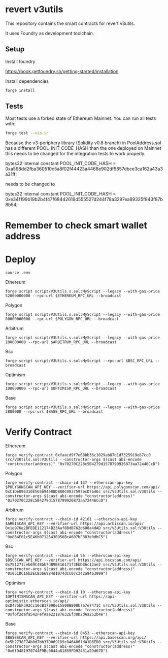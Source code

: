 # revert v3utils

This repository contains the smart contracts for revert v3utils.

It uses Foundry as development toolchain.


## Setup

Install foundry 

https://book.getfoundry.sh/getting-started/installation

Install dependencies

```sh
forge install
```


## Tests

Most tests use a forked state of Ethereum Mainnet. You can run all tests with: 

```sh
forge test --via-ir
```


Because the v3-periphery library (Solidity v0.8 branch) in PoolAddress.sol has a different POOL_INIT_CODE_HASH than the one deployed on Mainnet this needs to be changed for the integration tests to work properly.

bytes32 internal constant POOL_INIT_CODE_HASH = 0xa598dd2fba360510c5a8f02f44423a4468e902df5857dbce3ca162a43a3a31ff;

needs to be changed to 

bytes32 internal constant POOL_INIT_CODE_HASH = 0xe34f199b19b2b4f47f68442619d555527d244f78a3297ea89325f843f87b8b54;

# Remember to check smart wallet address
# Deploy
```
source .env
```
Ethereum
```
forge script script/V3Utils.s.sol:MyScript --legacy --with-gas-price 52000000000 --rpc-url $ETHEREUM_RPC_URL --broadcast
```

Polygon
```
forge script script/V3Utils.s.sol:MyScript --legacy --with-gas-price 80000000000 --rpc-url $POLYGON_RPC_URL --broadcast
```

Arbitrum
```
forge script script/V3Utils.s.sol:MyScript --legacy --with-gas-price 100000000 --rpc-url $ARBITRUM_RPC_URL --broadcast
```

Bsc
```
forge script script/V3Utils.s.sol:MyScript --rpc-url $BSC_RPC_URL --broadcast
```

Optimism
```
forge script script/V3Utils.s.sol:MyScript --legacy --with-gas-price 100000000 --rpc-url $OPTIMISM_RPC_URL --broadcast
```

Base
```
forge script script/V3Utils.s.sol:MyScript --legacy --with-gas-price 2800000 --rpc-url $BASE_RPC_URL --broadcast
```

# Verify Contract

Ethereum
```
forge verify-contract 0xfaacd9f7e68bb36c1029ab87d1d7325919e67cc0 src/V3Utils.sol:V3Utils --constructor-args $(cast abi-encode "constructor(address)" "0x70270C228c5B4279d1578799926873aa72446CcD")
```

Polygon
```
forge verify-contract --chain-id 137 --etherscan-api-key $POLYGONSCAN_API_KEY --verifier-url https://api.polygonscan.com/api/ 0xC1De096310E565b94e88DB80C0037597bcD7b46c src/V3Utils.sol:V3Utils --constructor-args $(cast abi-encode "constructor(address)" "0x70270C228c5B4279d1578799926873aa72446CcD")
```

Arbitrum
```
forge verify-contract --chain-id 42161 --etherscan-api-key $ARBISCAN_API_KEY --verifier-url https://api.arbiscan.io/api/ 0x1e976e2BFEDE112174B23Aaf8BdB762d608a4dAD src/V3Utils.sol:V3Utils --constructor-args $(cast abi-encode "constructor(address)" "0x864F01c5E46b0712643B956BcA607bF883e0dbC5")
```

Bsc
```
forge verify-contract --chain-id 56 --etherscan-api-key $BSCSCAN_API_KEY --verifier-url https://api.bscscan.com/api/ 0x751271ceb69C48bb7dB9BE16171f3EbD86c12ae2 src/V3Utils.sol:V3Utils --constructor-args $(cast abi-encode "constructor(address)" "0x051DC16b2ECB366984d1074dCC07c342a9463999")
```

Optimism
```
forge verify-contract --chain-id 10 --etherscan-api-key $OPTIMISMSCAN_API_KEY --verifier-url https://api-optimistic.etherscan.io/api/ 0xD475bF392Cc10cB17990e15500B808b7b7e7471C src/V3Utils.sol:V3Utils --constructor-args $(cast abi-encode "constructor(address)" "0xf6f2dafa542FefAae22187632Ef30D2dAa252b4e")
```

Base
```
forge verify-contract --chain-id 8453 --etherscan-api-key $BASESCAN_API_KEY --verifier-url https://api.basescan.org/api/ 0x5b2738F74b0d7bb37D069189c8464061d41D6ED0 src/V3Utils.sol:V3Utils --constructor-args $(cast abi-encode "constructor(address)" "0x6fD481970744F9Bc0044a81859FD92431a2Dd67D")
```


